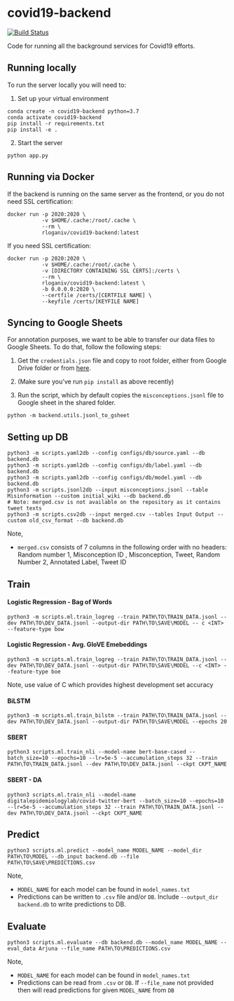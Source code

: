 # covid19-backend

[![Build Status](https://travis-ci.com/ucinlp/covid19-backend.svg?branch=master)](https://travis-ci.com/ucinlp/covid19-backend)

Code for running all the background services for Covid19 efforts.

## Running locally

To run the server locally you will need to:

1. Set up your virtual environment
```{bash}
conda create -n covid19-backend python=3.7
conda activate covid19-backend
pip install -r requirements.txt
pip install -e .
```

2. Start the server
```{bash}
python app.py
```

## Running via Docker

If the backend is running on the same server as the frontend, or you do not need SSL certification:
```{bash}
docker run -p 2020:2020 \
           -v $HOME/.cache:/root/.cache \
           --rm \
           rloganiv/covid19-backend:latest
```

If you need SSL certification:

```{bash}
docker run -p 2020:2020 \
           -v $HOME/.cache:/root/.cache \
           -v [DIRECTORY CONTAINING SSL CERTS]:/certs \
           --rm \
           rloganiv/covid19-backend:latest \
           -b 0.0.0.0:2020 \
           --certfile /certs/[CERTFILE NAME] \
           --keyfile /certs/[KEYFILE NAME]
```

## Syncing to Google Sheets

For annotation purposes, we want to be able to transfer our data files to Google Sheets. To do that, follow the following steps:

1. Get the `credentials.json` file and copy to root folder, either from Google Drive folder or from [here](https://developers.google.com/sheets/api/quickstart/python).

2. (Make sure you've run `pip install` as above recently)

3. Run the script, which by default copies the `misconceptions.jsonl` file to Google sheet in the shared folder.

```(bash)
python -m backend.utils.jsonl_to_gsheet
```

## Setting up DB
```
python3 -m scripts.yaml2db --config configs/db/source.yaml --db backend.db
python3 -m scripts.yaml2db --config configs/db/label.yaml --db backend.db
python3 -m scripts.yaml2db --config configs/db/model.yaml --db backend.db
python3 -m scripts.jsonl2db --input misconceptions.jsonl --table Misinformation --custom initial_wiki --db backend.db
# Note: merged.csv is not available on the repository as it contains tweet texts
python3 -m scripts.csv2db --input merged.csv --tables Input Output --custom old_csv_format --db backend.db
```

Note,
* `merged.csv` consists of 7 columns in the following order with no headers: Random number 1, Misconception ID , Misconception, Tweet, Random Number 2, Annotated Label, Tweet ID

## Train

#### Logistic Regression - Bag of Words
```
python3 -m scripts.ml.train_logreg --train PATH\TO\TRAIN_DATA.jsonl --dev PATH\TO\DEV_DATA.jsonl --output-dir PATH\TO\SAVE\MODEL -- c <INT> --feature-type bow
```
#### Logistic Regression - Avg. GloVE Emebeddings
```
python3 -m scripts.ml.train_logreg --train PATH\TO\TRAIN_DATA.jsonl --dev PATH\TO\DEV_DATA.jsonl --output-dir PATH\TO\SAVE\MODEL --c <INT> --feature-type boe
```
Note, use value of C which provides highest development set accuracy

#### BiLSTM
```
python3 -m scripts.ml.train_bilstm --train PATH\TO\TRAIN_DATA.jsonl --dev PATH\TO\DEV_DATA.jsonl --output-dir PATH\TO\SAVE\MODEL --epochs 20
```
#### SBERT
```
python3 scripts.ml.train_nli --model-name bert-base-cased --batch_size=10 --epochs=10 --lr=5e-5 --accumulation_steps 32 --train PATH\TO\TRAIN_DATA.jsonl --dev PATH\TO\DEV_DATA.jsonl --ckpt CKPT_NAME
```
#### SBERT - DA
```
python3 scripts.ml.train_nli --model-name digitalepidemiologylab/covid-twitter-bert --batch_size=10 --epochs=10 --lr=5e-5 --accumulation_steps 32 --train PATH\TO\TRAIN_DATA.jsonl --dev PATH\TO\DEV_DATA.jsonl --ckpt CKPT_NAME

```

## Predict
```
python3 scripts.ml.predict --model_name MODEL_NAME --model_dir PATH\TO\MODEL --db_input backend.db --file PATH\TO\SAVE\PREDICTIONS.csv
```

Note,
* `MODEL_NAME` for each model can be found in `model_names.txt`
* Predictions can be written to `.csv` file and/or `DB`. Include `--output_dir backend.db` to write predictions to DB.

## Evaluate

```
python3 scripts.ml.evaluate --db backend.db --model_name MODEL_NAME --eval_data Arjuna --file_name PATH\TO\PREDICTIONS.csv
```
Note,
* `MODEL_NAME` for each model can be found in `model_names.txt`
* Predictions can be read from `.csv` or `DB`. If `--file_name` not provided then will read predictions for given `MODEL_NAME` from `DB`